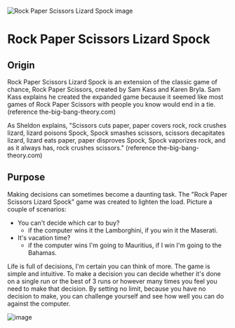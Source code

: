 ![Rock Paper Scissors Lizard Spock image](pngegg-dot-com-clipart-rock-paper-scissors-lizard-spock.ico)

# Rock Paper Scissors Lizard Spock

## Origin
Rock Paper Scissors Lizard Spock is an extension of the classic game of chance, Rock Paper Scissors, created by Sam Kass and Karen Bryla. Sam Kass explains he created the expanded game because it seemed like most games of Rock Paper Scissors with people you know would end in a tie. (reference the-big-bang-theory.com)

As Sheldon explains, "Scissors cuts paper, paper covers rock, rock crushes lizard, lizard poisons Spock, Spock smashes scissors, scissors decapitates lizard, lizard eats paper, paper disproves Spock, Spock vaporizes rock, and as it always has, rock crushes scissors." (reference the-big-bang-theory.com)

## Purpose
Making decisions can sometimes become a daunting task. The "Rock Paper Scissors Lizard Spock" game was created to lighten the load. Picture a couple of scenarios:
- You can't decide which car to buy?
  - if the computer wins it the Lamborghini, if you win it the Maserati.
- It's vacation time?
  - if the computer wins I'm going to Mauritius, if I win I'm going to the Bahamas.

Life is full of decisions, I'm certain you can think of more. The game is simple and intuitive. To make a decision you can decide whether it's done on a single run or the best of 3 runs or however many times you feel you need to make that decision. By setting no limit, because you have no decision to make, you can challenge yourself and see how well you can do against the computer.

![image](https://user-images.githubusercontent.com/22208203/156916734-2d7cfc85-1ebd-47db-ac4a-b4ab443894a3.png)

